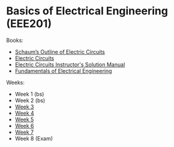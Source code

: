# Basics of Electrical Engineering (EEE201)

Books:
- [Schaum’s Outline of Electric Circuits](https://annas-archive.org/md5/1d651597bddc61c0e436f28b875ac98a)
- [Electric Circuits](https://annas-archive.org/md5/87d2996824167b20ce82c91ab4cd06f3)
- [Electric Circuits Instructor's Solution Manual](https://annas-archive.org/md5/454e63cdea6d82a260f15ff364524c1e)
- [Fundamentals of Electrical Engineering](https://annas-archive.org/md5/46020f129cb7d3e87deddebd5ed36ef9)

Weeks:
- Week 1 (bs)
- Week 2 (bs)
- [Week 3](week_3.md)
- [Week 4](week_4.md)
- [Week 5](week_5.md)
- [Week 6](week_6.md)
- [Week 7](week_7.md)
- Week 8 (Exam)
